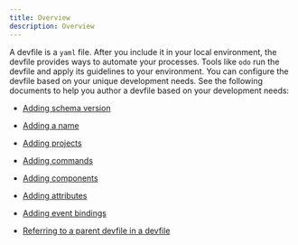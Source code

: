 ```yaml
---
title: Overview
description: Overview
---
```


A devfile is a `yaml` file. After you include it in your local
environment, the devfile provides ways to automate your processes. Tools
like `odo` run the devfile and apply its guidelines to your environment.
You can configure the devfile based on your unique development needs.
See the following documents to help you author a devfile based on your
development needs:

- [Adding schema version](/docs/2.2.0-alpha/adding-schema-version)

- [Adding a name](/docs/2.2.0-alpha/adding-a-name)

- [Adding projects](/docs/2.2.0-alpha/adding-projects)

- [Adding commands](/docs/2.2.0-alpha/adding-commands)

- [Adding components](/docs/2.2.0-alpha/adding-components)

- [Adding attributes](/docs/2.2.0-alpha/adding-attributes)

- [Adding event bindings](/docs/2.2.0-alpha/adding-event-bindings)

- [Referring to a parent devfile in a devfile](/docs/2.2.0-alpha/referring-to-a-parent-devfile-in-a-devfile)
